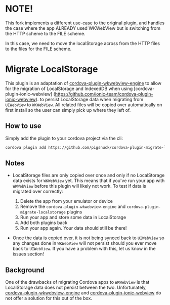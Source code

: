 # NOTE!

This fork implements a different use-case to the original plugin, and handles the case where the app ALREADY used WKWebView but is switching from the HTTP scheme to the FILE scheme.

In this case, we need to move the localStorage across from the HTTP files to the files for the FILE scheme.

# Migrate LocalStorage

This plugin is an adaptation of
[cordova-plugin-wkwebview-engine](https://github.com/apache/cordova-plugin-wkwebview-engine)
to allow for the migration of LocalStorage and IndexedDB when using [cordova-plugin-ionic-webview]
(https://github.com/ionic-team/cordova-plugin-ionic-webview).
to persist LocalStorage data when migrating from `UIWebView` to `WKWebView`. All related
files will be copied over automatically on first install so the user can simply pick up where they
left of.

## How to use

Simply add the plugin to your cordova project via the cli:
```sh
cordova plugin add https://github.com/pigsnuck/cordova-plugin-migrate-localstorage
```

## Notes

- LocalStorage files are only copied over once and only if no LocalStorage data exists for `WKWebView`
yet. This means that if you've run your app with `WKWebView` before this plugin will likely not work.
To test if data is migrated over correctly:
    1. Delete the app from your emulator or device
    2. Remove the `cordova-plugin-wkwebview-engine` and `cordova-plugin-migrate-localstorage` plugins
    3. Run your app and store some data in LocalStorage
    4. Add both plugins back
    5. Run your app again. Your data should still be there!

- Once the data is copied over, it is not being synced back to `UIWebView` so any changes done in
`WKWebView` will not persist should you ever move back to `UIWebView`. If you have a problem with this,
let us know in the issues section!

## Background

One of the drawbacks of migrating Cordova apps to `WKWebView` is that LocalStorage data does
not persist between the two. Unfortunately,
[cordova-plugin-wkwebview-engine](https://github.com/apache/cordova-plugin-wkwebview-engine) and
[cordova-plugin-ionic-webview](https://github.com/ionic-team/cordova-plugin-ionic-webview)
do not offer a solution for this out of the box.
